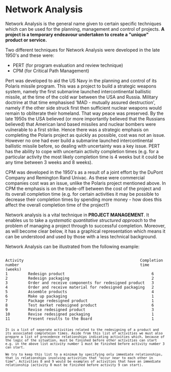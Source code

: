 Network Analysis
=========================
Network Analysis is the general name given to certain specific techniques which can be used for the planning, management and control of projects. **A project is a temporary endeavour undertaken to create a "unique" product or service.**

Two different techniques for Network Analysis were developed in the late 1950's and these were: 
- PERT (for program evaluation and review technique) 
- CPM (for Critical Path Management)

Pert was developed to aid the US Navy in the planning and control of its Polaris missile program. This was a project to build a strategic weapons system, namely the first submarine launched intercontinental ballistic missile, at the time of the cold war between the USA and Russia. Military doctrine at that time emphasised 'MAD - mutually assured destruction', namely if the other side struck first then sufficient nuclear weapons would remain to obliterate their homeland. That way peace was preserved. By the late 1950s the USA believed (or more importantly believed that the Russians believed) that American land based missiles and nuclear bombers were vulnerable to a first strike. Hence there was a strategic emphasis on completing the Polaris project as quickly as possible, cost was not an issue. However no one had ever build a submarine launched intercontinental ballistic missile before, so dealing with uncertainty was a key issue. PERT has the ability to cope with uncertain activity completion times (e.g. for a particular activity the most likely completion time is 4 weeks but it could be any time between 3 weeks and 8 weeks). 

CPM was developed in the 1950's as a result of a joint effort by the DuPont Company and Remington Rand Univac. As these were commercial companies cost was an issue, unlike the Polaris project mentioned above. In CPM the emphasis is on the trade-off between the cost of the project and its overall completion time (e.g. for certain activities it may be possible to decrease their completion times by spending more money - how does this affect the overall completion time of the project?)

Network analysis is a vital technique in **PROJECT MANAGEMENT**. It enables us to take a *systematic quantitative structured approach* to the problem of managing a project through to successful completion. Moreover, as will become clear below, it has a graphical representation which means it can be understood and used by those with a less technical background.

Network Analysis can be illustrated from the following example:


<pre><code>
Activity                                                   Completion 
number                                                     time (weeks)
1         Redesign product                                      6
2         Redesign packaging                                    2
3         Order and receive components for redesigned product   3
4         Order and receive material for redesigned packaging   2
5         Assemble products                                     4
6         Make up packaging                                     1
7         Package redesigned product                            1
8         Test market redesigned product                        6
9         Revise redesigned product                             3
10        Revise redesigned packaging                           1
11        Present results to the Board                          1
<end><code>

It is a list of seperate activities related to the redesigning of a product and its associated completeion times. Aside from this list of activities we must also prepare a list of precedence relationships indicating activities which, because of the logic of the situation, must be finished before other activities can start e.g. in the above list activity number 1 must be finished before activity number 3 can start. 

We try to keep this list to a minimum by specifying only immediate relationships, that is relationships involving activities that "occur near to each other in time". Activities 8 and 9 would be examples of activities that have an immediate relationship (activity 8 must be finished before activity 9 can start). 
